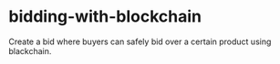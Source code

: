 # bidding-with-blockchain
Create a bid where buyers can safely bid over a certain product using blackchain. 
